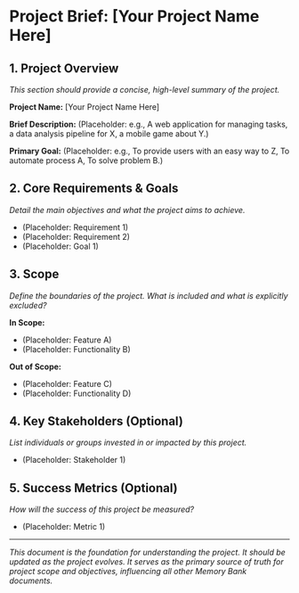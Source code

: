 # Project Brief: [Your Project Name Here]

## 1. Project Overview

*This section should provide a concise, high-level summary of the project.*

**Project Name:** [Your Project Name Here]

**Brief Description:** (Placeholder: e.g., A web application for managing tasks, a data analysis pipeline for X, a mobile game about Y.)

**Primary Goal:** (Placeholder: e.g., To provide users with an easy way to Z, To automate process A, To solve problem B.)

## 2. Core Requirements & Goals

*Detail the main objectives and what the project aims to achieve.*

- (Placeholder: Requirement 1)
- (Placeholder: Requirement 2)
- (Placeholder: Goal 1)

## 3. Scope

*Define the boundaries of the project. What is included and what is explicitly excluded?*

**In Scope:**
- (Placeholder: Feature A)
- (Placeholder: Functionality B)

**Out of Scope:**
- (Placeholder: Feature C)
- (Placeholder: Functionality D)

## 4. Key Stakeholders (Optional)

*List individuals or groups invested in or impacted by this project.*

- (Placeholder: Stakeholder 1)

## 5. Success Metrics (Optional)

*How will the success of this project be measured?*

- (Placeholder: Metric 1)

---
*This document is the foundation for understanding the project. It should be updated as the project evolves. It serves as the primary source of truth for project scope and objectives, influencing all other Memory Bank documents.*
